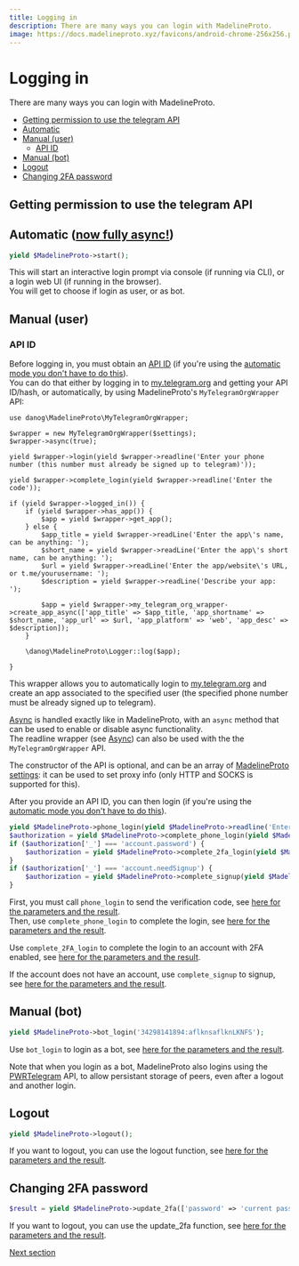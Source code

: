 ```yaml
---
title: Logging in
description: There are many ways you can login with MadelineProto.
image: https://docs.madelineproto.xyz/favicons/android-chrome-256x256.png
---
```

# Logging in

There are many ways you can login with MadelineProto.

* [Getting permission to use the telegram API](#getting-permission-to-use-the-telegram-api)
* [Automatic](#automatic-now-fully-async)
* [Manual (user)](#manual-user)
  * [API ID](#api-id)
* [Manual (bot)](#manual-bot)
* [Logout](#logout)
* [Changing 2FA password](#changing-2fa-password)

## Getting permission to use the telegram API

## Automatic ([now fully async!](https://docs.madelineproto.xyz/docs/ASYNC.html))

```php
yield $MadelineProto->start();
```

This will start an interactive login prompt via console (if running via CLI), or a login web UI (if running in the browser).  
You will get to choose if login as user, or as bot.


## Manual (user)

### API ID

Before logging in, you must obtain an [API ID](https://docs.madelineproto.xyz/docs/SETTINGS.html#settingsapp_info) (if you're using the [automatic mode you don't have to do this](#automatic-now-fully-async)).  
You can do that either by logging in to [my.telegram.org](https://my.telegram.org) and getting your API ID/hash, or automatically, by using MadelineProto's `MyTelegramOrgWrapper` API:

```
use danog\MadelineProto\MyTelegramOrgWrapper;

$wrapper = new MyTelegramOrgWrapper($settings);
$wrapper->async(true);

yield $wrapper->login(yield $wrapper->readline('Enter your phone number (this number must already be signed up to telegram)'));

yield $wrapper->complete_login(yield $wrapper->readline('Enter the code'));

if (yield $wrapper->logged_in()) {
    if (yield $wrapper->has_app()) {
        $app = yield $wrapper->get_app();
    } else {
        $app_title = yield $wrapper->readLine('Enter the app\'s name, can be anything: ');
        $short_name = yield $wrapper->readLine('Enter the app\'s short name, can be anything: ');
        $url = yield $wrapper->readLine('Enter the app/website\'s URL, or t.me/yourusername: ');
        $description = yield $wrapper->readLine('Describe your app: ');
        
        $app = yield $wrapper->my_telegram_org_wrapper->create_app_async(['app_title' => $app_title, 'app_shortname' => $short_name, 'app_url' => $url, 'app_platform' => 'web', 'app_desc' => $description]);
    }
    
    \danog\MadelineProto\Logger::log($app);

}
```

This wrapper allows you to automatically login to [my.telegram.org](https://my.telegram.org) and create an app associated to the specified user (the specified phone number must be already signed up to telegram).  

[Async](ASYNC.html) is handled exactly like in MadelineProto, with an `async` method that can be used to enable or disable async functionality.  
The readline wrapper (see [Async](ASYNC.html)) can also be used with the the `MyTelegramOrgWrapper` API.  

The constructor of the API is optional, and can be an array of [MadelineProto settings](https://docs.madelineproto.xyz/docs/SETTINGS.html): it can be used to set proxy info (only HTTP and SOCKS is supported for this).    


After you provide an API ID, you can then login (if you're using the [automatic mode you don't have to do this](#automatic-now-fully-async)).  

```php
yield $MadelineProto->phone_login(yield $MadelineProto->readline('Enter your phone number: '));
$authorization = yield $MadelineProto->complete_phone_login(yield $MadelineProto->readline('Enter the phone code: '));
if ($authorization['_'] === 'account.password') {
    $authorization = yield $MadelineProto->complete_2fa_login(yield $MadelineProto->readline('Please enter your password (hint '.$authorization['hint'].'): '));
}
if ($authorization['_'] === 'account.needSignup') {
    $authorization = yield $MadelineProto->complete_signup(yield $MadelineProto->readline('Please enter your first name: '), readline('Please enter your last name (can be empty): '));
}
```

First, you must call `phone_login` to send the verification code, see [here for the parameters and the result](https://docs.madelineproto.xyz/phone_login.html).  
Then, use `complete_phone_login` to complete the login, see [here for the parameters and the result](https://docs.madelineproto.xyz/complete_phone_login.html).  

Use `complete_2FA_login` to complete the login to an account with 2FA enabled, see [here for the parameters and the result](https://docs.madelineproto.xyz/complete_2FA_login.html).    

If the account does not have an account, use `complete_signup` to signup, see [here for the parameters and the result](https://docs.madelineproto.xyz/complete_signup.html).  


## Manual (bot)

```php
yield $MadelineProto->bot_login('34298141894:aflknsaflknLKNFS');
```

Use `bot_login` to login as a bot, see [here for the parameters and the result](https://docs.madelineproto.xyz/bot_login.html).  

Note that when you login as a bot, MadelineProto also logins using the [PWRTelegram](https://pwrtelegram.xyz) API, to allow persistant storage of peers, even after a logout and another login.  


## Logout

```php
yield $MadelineProto->logout();
```

If you want to logout, you can use the logout function, see [here for the parameters and the result](https://docs.madelineproto.xyz/logout.html).  

## Changing 2FA password

```php
$result = yield $MadelineProto->update_2fa(['password' => 'current password', 'new_password' => 'New password', 'email' => 'daniil@daniil.it', 'hint' => 'ponies']);
```

If you want to logout, you can use the update_2fa function, see [here for the parameters and the result](https://docs.madelineproto.xyz/update_2fa.html).  

<a href="https://docs.madelineproto.xyz/docs/FEATURES.html">Next section</a>